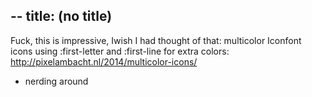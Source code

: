 --
title: (no title)
--
<p>Fuck, this is impressive,  Iwish I had thought of that: multicolor Iconfont icons using :first-letter and :first-line for extra colors:
<a href="http://pixelambacht.nl/2014/multicolor-icons/">http://pixelambacht.nl/2014/multicolor-icons/</a></p><ul class="filed-as"><li>nerding around</li></ul>